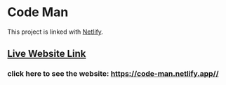 # Code Man

This project is linked with [Netlify](https://code-man.netlify.app/).


## [Live Website Link](https://code-man.netlify.app/)

### click here to see the website: https://code-man.netlify.app//

